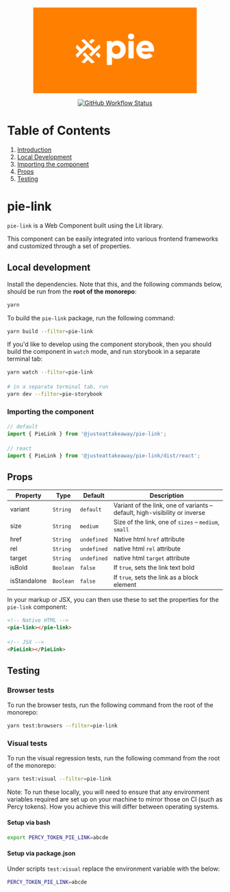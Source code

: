 <p align="center">
  <img align="center" src="../../../readme_image.png" height="200" alt="">
</p>

<p align="center">
  <a href="https://www.npmjs.com/@justeattakeaway/pie-link">
    <img alt="GitHub Workflow Status" src="https://img.shields.io/npm/v/@justeattakeaway/pie-link.svg">
  </a>
</p>

# Table of Contents

1. [Introduction](#pie-link)
2. [Local Development](#local-development)
3. [Importing the component](#importing-the-component)
4. [Props](#props)
5. [Testing](#testing)

# pie-link

`pie-link` is a Web Component built using the Lit library.

This component can be easily integrated into various frontend frameworks and customized through a set of properties.

## Local development

Install the dependencies. Note that this, and the following commands below, should be run from the **root of the monorepo**:

```bash
yarn
```

To build the `pie-link` package, run the following command:

```bash
yarn build --filter=pie-link
```

If you'd like to develop using the component storybook, then you should build the component in `watch` mode, and run storybook in a separate terminal tab:

```bash
yarn watch --filter=pie-link

# in a separate terminal tab, run
yarn dev --filter=pie-storybook
```

### Importing the component

```js
// default
import { PieLink } from '@justeattakeaway/pie-link';

// react
import { PieLink } from '@justeattakeaway/pie-link/dist/react';
```

## Props

| Property     | Type        | Default       | Description                                                                 |
| ------------ | ----------- | ------------- | --------------------------------------------------------------------------- |
| variant      | `String`  | `default`   | Variant of the link, one of variants – default, high-visibility or inverse |
| size         | `String`  | `medium`    | Size of the link, one of `sizes` – `medium`, `small`                 |
| href         | `String`  | `undefined` | Native html `href` attribute                                              |
| rel          | `String`  | `undefined` | native html `rel` attribute                                               |
| target       | `String`  | `undefined` | native html `target` attribute                                            |
| isBold       | `Boolean` | `false`     | If `true`, sets the link text bold                                        |
| isStandalone | `Boolean` | `false`     | If `true`, sets the link as a block element                               |

In your markup or JSX, you can then use these to set the properties for the `pie-link` component:

```html
<!-- Native HTML -->
<pie-link></pie-link>

<!-- JSX -->
<PieLink></PieLink>
```

## Testing

### Browser tests

To run the browser tests, run the following command from the root of the monorepo:

```bash
yarn test:browsers --filter=pie-link
```

### Visual tests

To run the visual regression tests, run the following command from the root of the monorepo:

```bash
yarn test:visual --filter=pie-link
```

Note: To run these locally, you will need to ensure that any environment variables required are set up on your machine to mirror those on CI (such as Percy tokens). How you achieve this will differ between operating systems.

#### Setup via bash

```bash
export PERCY_TOKEN_PIE_LINK=abcde
```

#### Setup via package.json

Under scripts `test:visual` replace the environment variable with the below:

```bash
PERCY_TOKEN_PIE_LINK=abcde
```
